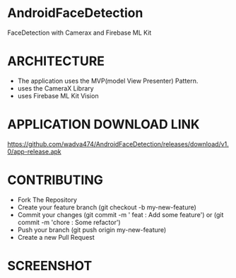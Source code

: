 # AndroidFaceDetection
FaceDetection with Camerax and Firebase ML Kit 


# ARCHITECTURE 
- The application uses the MVP(model View Presenter) Pattern. 
- uses the CameraX Library 
- uses Firebase ML Kit Vision


# APPLICATION DOWNLOAD LINK 
https://github.com/wadva474/AndroidFaceDetection/releases/download/v1.0/app-release.apk

# CONTRIBUTING 
- Fork The Repository
- Create your feature branch (git checkout -b my-new-feature)
- Commit your changes (git commit -m ' feat : Add some feature') or (git commit -m 'chore : Some refactor')
- Push your branch (git push origin my-new-feature)
- Create a new Pull Request

# SCREENSHOT 
